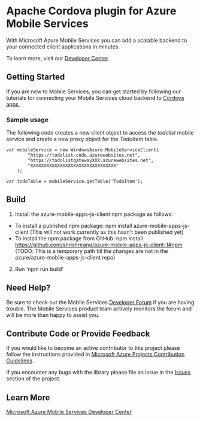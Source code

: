 Apache Cordova plugin for Azure Mobile Services
=============================

With Microsoft Azure Mobile Services you can add a scalable backend to your connected client applications in minutes.

To learn more, visit our [Developer Center](http://azure.microsoft.com/en-us/services/app-service/mobile/).

## Getting Started

If you are new to Mobile Services, you can get started by following our tutorials for connecting your Mobile Services cloud backend to [Cordova apps](http://azure.microsoft.com/en-us/documentation/articles/mobile-services-javascript-backend-phonegap-get-started/),

### Sample usage ###
The following code creates a new client object to access the *todolist* mobile service and create a new proxy object for the *TodoItem* table.

    var mobileService = new WindowsAzure.MobileServiceClient(
            "https://todolist-code.azurewebsites.net",
            "https://todolistgatewayXXX.azurewebsites.net",
            "XXXXXXXXXXXXXXXXXXXXXXXXXXXXXXXX"
        );

    var todoTable = mobileService.getTable('TodoItem');

## Build ##
1. Install the azure-mobile-apps-js-client npm package as follows:
- To install a published npm package: npm install azure-mobile-apps-js-client (This will not work currently as this hasn't been published yet)
- To install the npm package from GitHub: npm install https://github.com/shrishrirang/azure-mobile-apps-js-client-1#npm (TODO: This is a temporary path till the changes are not in the azure/azure-mobile-apps-js-client repo)

2. Run 'npm run build'
    
## Need Help?

Be sure to check out the Mobile Services [Developer Forum](http://social.msdn.microsoft.com/Forums/en-US/azuremobile/) if you are having trouble. The Mobile Services product team actively monitors the forum and will be more than happy to assist you.

## Contribute Code or Provide Feedback

If you would like to become an active contributor to this project please follow the instructions provided in [Microsoft Azure Projects Contribution Guidelines](http://azure.github.com/guidelines.html).

If you encounter any bugs with the library please file an issue in the [Issues](https://github.com/Azure/azure-mobile-services/issues) section of the project.

## Learn More
[Microsoft Azure Mobile Services Developer Center](http://azure.microsoft.com/en-us/services/app-service/mobile/)
